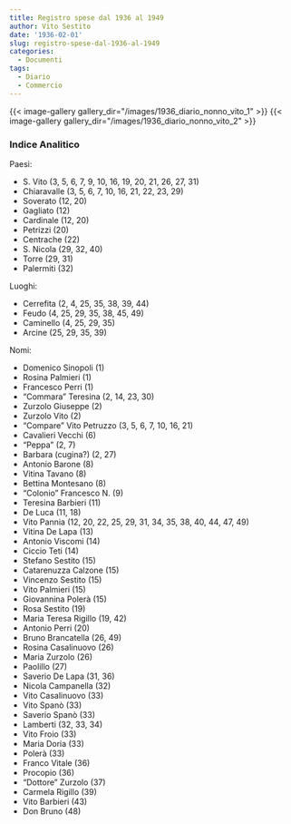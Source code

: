 ```yaml
---
title: Registro spese dal 1936 al 1949
author: Vito Sestito
date: '1936-02-01'
slug: registro-spese-dal-1936-al-1949
categories:
  - Documenti
tags:
  - Diario
  - Commercio
---
```

{{< image-gallery gallery_dir="/images/1936_diario_nonno_vito_1" >}}
{{< image-gallery gallery_dir="/images/1936_diario_nonno_vito_2" >}}

### Indice Analitico

Paesi:
* S. Vito (3, 5, 6, 7, 9, 10, 16, 19, 20, 21, 26, 27, 31)
* Chiaravalle (3, 5, 6, 7, 10, 16, 21, 22, 23, 29)
* Soverato (12, 20)
* Gagliato (12)
* Cardinale (12, 20)
* Petrizzi (20)
* Centrache (22)
* S. Nicola (29, 32, 40)
* Torre (29, 31)
* Palermiti (32)

Luoghi:
* Cerrefita (2, 4, 25, 35, 38, 39, 44)
* Feudo (4, 25, 29, 35, 38, 45, 49)
* Caminello (4, 25, 29, 35)
* Arcine (25, 29, 35, 39)

Nomi:
* Domenico Sinopoli (1)
* Rosina Palmieri (1)
* Francesco Perri (1)
* “Commara” Teresina (2, 14, 23, 30)
* Zurzolo Giuseppe (2)
* Zurzolo Vito (2)
* “Compare” Vito Petruzzo (3, 5, 6, 7, 10, 16, 21)
* Cavalieri Vecchi (6)
* “Peppa” (2, 7)
* Barbara (cugina?) (2, 27)
* Antonio Barone (8)
* Vitina Tavano (8)
* Bettina Montesano (8)
* “Colonio” Francesco N. (9)
* Teresina Barbieri (11)
* De Luca (11, 18)
* Vito Pannia (12, 20, 22, 25, 29, 31, 34, 35, 38, 40, 44, 47, 49)
* Vitina De Lapa (13)
* Antonio Viscomi (14)
* Ciccio Teti (14)
* Stefano Sestito (15)
* Catarenuzza Calzone (15)
* Vincenzo Sestito (15)
* Vito Palmieri (15)
* Giovannina Polerà (15)
* Rosa Sestito (19)
* Maria Teresa Rigillo (19, 42)
* Antonio Perri (20)
* Bruno Brancatella (26, 49)
* Rosina Casalinuovo (26)
* Maria Zurzolo (26)
* Paolillo (27)
* Saverio De Lapa (31, 36)
* Nicola Campanella (32)
* Vito Casalinuovo (33)
* Vito Spanò (33)
* Saverio Spanò (33)
* Lamberti (32, 33, 34)
* Vito Froio (33)
* Maria Doria (33)
* Polerà (33)
* Franco Vitale (36)
* Procopio (36)
* “Dottore” Zurzolo (37)
* Carmela Rigillo (39)
* Vito Barbieri (43)
* Don Bruno (48)
